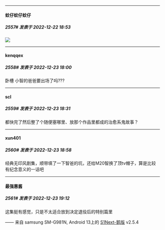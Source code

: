 

*****

####  蚊仔蚊仔蚊仔  
##### 2557#       发表于 2022-12-22 18:53

<img src="https://p.sda1.dev/9/e433bb2d43e03b74e2f75cdc77d3860b/CMP_20221222185331674.jpg" referrerpolicy="no-referrer">



*****

####  kenqqex  
##### 2558#       发表于 2022-12-23 18:00

卧槽 小智的爸爸要出场了吗???



*****

####  scl  
##### 2559#       发表于 2022-12-23 18:31

都快完了然后整了个随便塞哪里、放那个作品里都成的治愈系鬼故事？



*****

####  xun401  
##### 2560#       发表于 2022-12-23 18:58

经典无印风剧集，顺带填了一下智爸的坑，还给M20智换了顶tv帽子，算是比较有纪念意义的一话吧



*****

####  最强惠酱  
##### 2561#       发表于 2022-12-23 19:12

这集挺有感觉，只是不太适合放到决定退役后的特别篇里

—— 来自 samsung SM-G981N, Android 13上的 [S1Next-鹅版](https://github.com/ykrank/S1-Next/releases) v2.5.4

